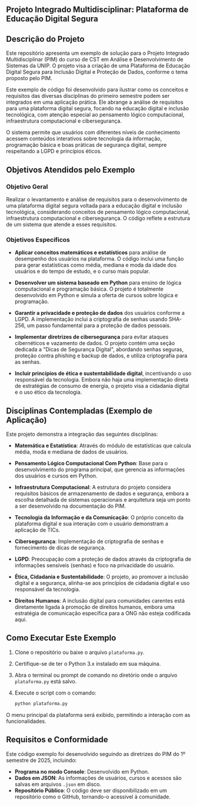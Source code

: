 ## Projeto Integrado Multidisciplinar: Plataforma de Educação Digital Segura

## Descrição do Projeto
Este repositório apresenta um exemplo de solução para o Projeto Integrado Multidisciplinar (PIM) do curso de CST em Análise e Desenvolvimento de Sistemas da UNIP. O projeto visa a criação de uma Plataforma de Educação Digital Segura para Inclusão Digital e Proteção de Dados, conforme o tema proposto pelo PIM.

Este exemplo de código foi desenvolvido para ilustrar como os conceitos e requisitos das diversas disciplinas do primeiro semestre podem ser integrados em uma aplicação prática. Ele abrange a análise de requisitos para uma plataforma digital segura, focando na educação digital e inclusão tecnológica, com atenção especial ao pensamento lógico computacional, infraestrutura computacional e cibersegurança.

O sistema permite que usuários com diferentes níveis de conhecimento acessem conteúdos interativos sobre tecnologia da informação, programação básica e boas práticas de segurança digital, sempre respeitando a LGPD e princípios éticos.

## Objetivos Atendidos pelo Exemplo

### Objetivo Geral
Realizar o levantamento e análise de requisitos para o desenvolvimento de uma plataforma digital segura voltada para a educação digital e inclusão tecnológica, considerando conceitos de pensamento lógico computacional, infraestrutura computacional e cibersegurança. O código reflete a estrutura de um sistema que atende a esses requisitos.

### Objetivos Específicos
- **Aplicar conceitos matemáticos e estatísticos** para análise de desempenho dos usuários na plataforma. O código inclui uma função para gerar estatísticas como média, mediana e moda da idade dos usuários e do tempo de estudo, e o curso mais popular.
  
- **Desenvolver um sistema baseado em Python** para ensino de lógica computacional e programação básica. O projeto é totalmente desenvolvido em Python e simula a oferta de cursos sobre lógica e programação.
  
- **Garantir a privacidade e proteção de dados** dos usuários conforme a LGPD. A implementação inclui a criptografia de senhas usando SHA-256, um passo fundamental para a proteção de dados pessoais.
  
- **Implementar diretrizes de cibersegurança** para evitar ataques cibernéticos e vazamento de dados. O projeto contém uma seção dedicada a "Dicas de Segurança Digital", abordando senhas seguras, proteção contra phishing e backup de dados, e utiliza criptografia para as senhas.
  
- **Incluir princípios de ética e sustentabilidade digital**, incentivando o uso responsável da tecnologia. Embora não haja uma implementação direta de estratégias de consumo de energia, o projeto visa a cidadania digital e o uso ético da tecnologia.

## Disciplinas Contempladas (Exemplo de Aplicação)
Este projeto demonstra a integração das seguintes disciplinas:

- **Matemática e Estatística**: Através do módulo de estatísticas que calcula média, moda e mediana de dados de usuários.
  
- **Pensamento Lógico Computacional Com Python**: Base para o desenvolvimento do programa principal, que gerencia as informações dos usuários e cursos em Python.
  
- **Infraestrutura Computacional**: A estrutura do projeto considera requisitos básicos de armazenamento de dados e segurança, embora a escolha detalhada de sistemas operacionais e arquitetura seja um ponto a ser desenvolvido na documentação do PIM.
  
- **Tecnologia da Informação e da Comunicação**: O próprio conceito da plataforma digital e sua interação com o usuário demonstram a aplicação de TICs.
  
- **Cibersegurança**: Implementação de criptografia de senhas e fornecimento de dicas de segurança.
  
- **LGPD**: Preocupação com a proteção de dados através da criptografia de informações sensíveis (senhas) e foco na privacidade do usuário.
  
- **Ética, Cidadania e Sustentabilidade**: O projeto, ao promover a inclusão digital e a segurança, alinha-se aos princípios de cidadania digital e uso responsável da tecnologia.
  
- **Direitos Humanos**: A inclusão digital para comunidades carentes está diretamente ligada à promoção de direitos humanos, embora uma estratégia de comunicação específica para a ONG não esteja codificada aqui.

## Como Executar Este Exemplo
1. Clone o repositório ou baixe o arquivo `plataforma.py`.
2. Certifique-se de ter o Python 3.x instalado em sua máquina.
3. Abra o terminal ou prompt de comando no diretório onde o arquivo `plataforma.py` está salvo.
4. Execute o script com o comando:

   ```bash
   python plataforma.py
   ```

O menu principal da plataforma será exibido, permitindo a interação com as funcionalidades.

## Requisitos e Conformidade
Este código exemplo foi desenvolvido seguindo as diretrizes do PIM do 1º semestre de 2025, incluindo:

- **Programa no modo Console**: Desenvolvido em Python.
- **Dados em JSON**: As informações de usuários, cursos e acessos são salvas em arquivos `.json` em disco.
- **Repositório Público**: O código deve ser disponibilizado em um repositório como o GitHub, tornando-o acessível à comunidade.

